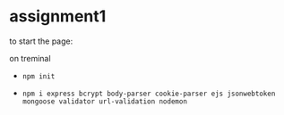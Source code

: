 # assignment1
to start the page:

on treminal

- `npm init`

- `npm i express bcrypt body-parser cookie-parser ejs jsonwebtoken mongoose validator url-validation nodemon`

